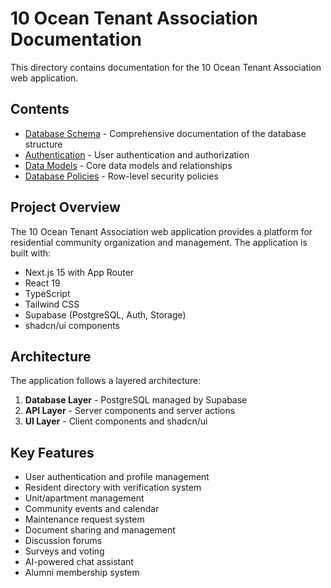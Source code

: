 # 10 Ocean Tenant Association Documentation

This directory contains documentation for the 10 Ocean Tenant Association web application.

## Contents

- [Database Schema](./schema/README.md) - Comprehensive documentation of the database structure
- [Authentication](./schema/auth.md) - User authentication and authorization
- [Data Models](./schema/data-models.md) - Core data models and relationships
- [Database Policies](./schema/policies.md) - Row-level security policies

## Project Overview

The 10 Ocean Tenant Association web application provides a platform for residential community organization and management. The application is built with:

- Next.js 15 with App Router
- React 19
- TypeScript
- Tailwind CSS
- Supabase (PostgreSQL, Auth, Storage)
- shadcn/ui components

## Architecture

The application follows a layered architecture:

1. **Database Layer** - PostgreSQL managed by Supabase
2. **API Layer** - Server components and server actions
3. **UI Layer** - Client components and shadcn/ui

## Key Features

- User authentication and profile management
- Resident directory with verification system
- Unit/apartment management
- Community events and calendar
- Maintenance request system
- Document sharing and management
- Discussion forums
- Surveys and voting
- AI-powered chat assistant
- Alumni membership system